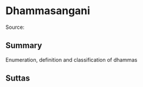 # Dhammasangani
Source: []()
## Summary
Enumeration, definition and classification of dhammas
## Suttas